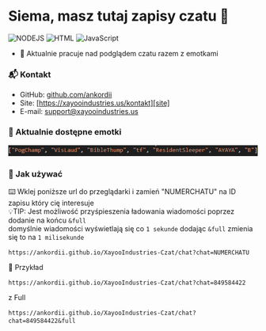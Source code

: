 # Siema, masz tutaj zapisy czatu 👋

![NODEJS](https://img.shields.io/badge/NodeJS-Chillin-green)
![HTML](https://img.shields.io/badge/HTML-Chillin-orange)
![JavaScript](https://img.shields.io/badge/JavaScript-Chillin-yellow)

- 🌱 Aktualnie pracuje nad podglądem czatu razem z emotkami

### 📬 Kontakt

- GitHub: [github.com/ankordii][github]
- Site: [https://xayooindustries.us/kontakt][site]
- E-mail: support@xayooindustries.us

### 💎 Aktualnie dostępne emotki
![emotki](https://raw.githubusercontent.com/anKordii/XayooIndustries-Czat/main/assets/emotki.png)

[github]: https://github.com/ankordii
[site]: https://xayooindustries.us/kontakt

### 📍 Jak używać

⌨️ Wklej poniższe url do przeglądarki i zamień "NUMERCHATU" na ID zapisu który cię interesuje  
💡TIP: Jest możliwość przyśpieszenia ładowania wiadomości poprzez dodanie na końcu `&full`  
domyślnie wiadomości wyświetlają się co `1 sekunde` dodając `&full` zmienia się to na `1 milisekunde`
```
https://ankordii.github.io/XayooIndustries-Czat/chat?chat=NUMERCHATU
```

📌 Przykład
```
https://ankordii.github.io/XayooIndustries-Czat/chat?chat=849584422
```
z Full
```
https://ankordii.github.io/XayooIndustries-Czat/chat?chat=849584422&full
```
